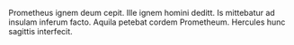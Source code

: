 Prometheus ignem deum cepit. Ille ignem homini deditt. Is mittebatur ad insulam inferum facto. 
Aquila petebat cordem Prometheum. Hercules hunc sagittis interfecit.


